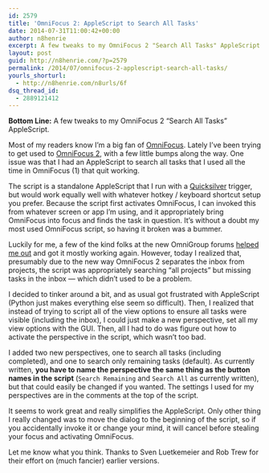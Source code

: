 ```yaml
---
id: 2579
title: 'OmniFocus 2: AppleScript to Search All Tasks'
date: 2014-07-31T11:00:42+00:00
author: n8henrie
excerpt: A few tweaks to my OmniFocus 2 "Search All Tasks" AppleScript.
layout: post
guid: http://n8henrie.com/?p=2579
permalink: /2014/07/omnifocus-2-applescript-search-all-tasks/
yourls_shorturl:
  - http://n8henrie.com/n8urls/6f
dsq_thread_id:
  - 2889121412
---
```

**Bottom Line:** A few tweaks to my OmniFocus 2 &#8220;Search All Tasks&#8221; AppleScript.<!--more-->

Most of my readers know I&#8217;m a big fan of [OmniFocus](http://n8henrie.com/tag/omnifocus/ "OmniFocus - n8henrie.com"). Lately I&#8217;ve been trying to get used to <a target="_blank" href="https://itunes.apple.com/us/app/omnifocus-2/id867299399?mt=12&uo=4&at=10l5H6" title="OmniFocus 2">OmniFocus 2</a>, with a few little bumps along the way. One issue was that I had an AppleScript to search all tasks that I used all the time in OmniFocus (1) that quit working.

The script is a standalone AppleScript that I run with a <a target="_blank" href="http://qsapp.com/" title="Quicksilver — Mac OS X at your Fingertips">Quicksilver</a> trigger, but would work equally well with whatever hotkey / keyboard shortcut setup you prefer. Because the script first activates OmniFocus, I can invoked this from whatever screen or app I&#8217;m using, and it appropriately bring OmniFocus into focus and finds the task in question. It&#8217;s without a doubt my most used OmniFocus script, so having it broken was a bummer.

Luckily for me, a few of the kind folks at the new OmniGroup forums <a target="_blank" href="https://discourse.omnigroup.com/t/applescript-request-one-click-search-all/3693">helped me out</a> and got it mostly working again. However, today I realized that, presumably due to the new way OmniFocus 2 separates the inbox from projects, the script was appropriately searching &#8220;all projects&#8221; but missing tasks in the inbox &#8212; which didn&#8217;t used to be a problem.

I decided to tinker around a bit, and as usual got frustrated with AppleScript (Python just makes everything else seem so difficult). Then, I realized that instead of trying to script all of the view options to ensure all tasks were visible (including the inbox), I could just make a new perspective, set all my view options with the GUI. Then, all I had to do was figure out how to activate the perspective in the script, which wasn&#8217;t too bad.

I added two new perspectives, one to search all tasks (including completed), and one to search only remaining tasks (default). As currently written, **you have to name the perspective the same thing as the button names in the script** (`Search Remaining` and `Search All` as currently written), but that could easily be changed if you wanted. The settings I used for my perspectives are in the comments at the top of the script.

It seems to work great and really simplifies the AppleScript. Only other thing I really changed was to move the dialog to the beginning of the script, so if you accidentally invoke it or change your mind, it will cancel before stealing your focus and activating OmniFocus.

Let me know what you think. Thanks to Sven Luetkemeier and Rob Trew for their effort on (much fancier) earlier versions.